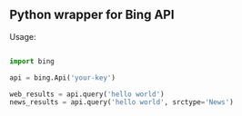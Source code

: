 Python wrapper for Bing API
----------------------------

Usage:

```python

import bing

api = bing.Api('your-key')

web_results = api.query('hello world')
news_results = api.query('hello world', srctype='News')

```

